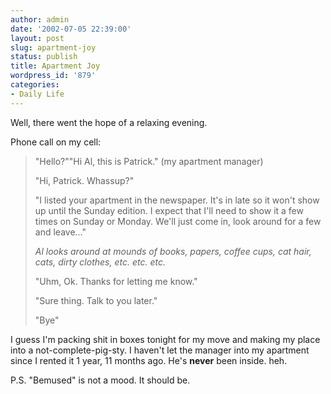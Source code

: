 ```yaml
---
author: admin
date: '2002-07-05 22:39:00'
layout: post
slug: apartment-joy
status: publish
title: Apartment Joy
wordpress_id: '879'
categories:
- Daily Life
---
```

Well, there went the hope of a relaxing evening.

Phone call on my cell:
<blockquote>"Hello?""Hi Al, this is Patrick." (my apartment manager)

"Hi, Patrick. Whassup?"

"I listed your apartment in the newspaper. It's in late so it won't show up until the Sunday edition. I expect that I'll need to show it a few times on Sunday or Monday. We'll just come in, look around for a few and leave..."

<em>Al looks around at mounds of books, papers, coffee cups, cat hair, cats, dirty clothes, etc. etc. etc.</em>

"Uhm, Ok. Thanks for letting me know."

"Sure thing. Talk to you later."

"Bye"</blockquote>
I guess I'm packing shit in boxes tonight for my move and making my place into a not-complete-pig-sty. I haven't let the manager into my apartment since I rented it 1 year, 11 months ago. He's <strong>never</strong> been inside. heh.

P.S. "Bemused" is not a mood. It should be.
